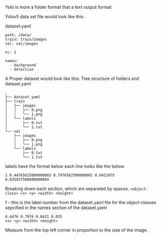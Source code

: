 Yolo is more a folder format that a text output format: 

Yolov5 data set file would look like this:

dataset.yaml 
```
path: /data/  
train: train/images
val: val/images

nc: 2

names:
  - background
  - detection
```  

A Proper dataset would look like this:
Tree structure of folders and dataset.yaml 
```
.
├── dataset.yaml
├── train
│   ├── images
│   │   ├── 0.png
│   │   └── 1.png
│   └── labels
│       ├── 0.txt
│       └── 1.txt
└── val
    ├── images
    │   ├── 0.png
    │   └── 1.png
    └── labels
        ├── 0.txt
        └── 1.txt
```

labels have the format below 
each line looks like the below: 

```
1 0.44765625000000003 0.7976562500000001 0.0421875 0.035937500000000004
```

Breaking down each section, which are separated by spaces. 
`<object-class> <x> <y> <width> <height>`

1 - this is the label number from the dataset.yaml file for the object-classes sepcified in the names section of the dataset.yaml 
```
0.4476 0.7976 0.0421 0.035
<x> <y> <width> <height>
```
Measure from the top left corner in proportion to the size of the image. 

